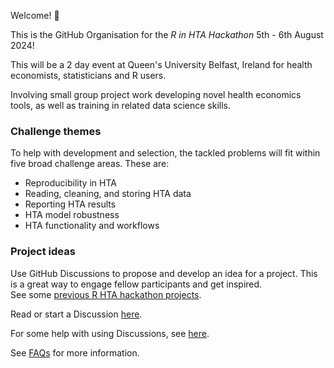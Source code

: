 Welcome! 👋

This is the GitHub Organisation for the *R in HTA Hackathon* 5th - 6th August 2024!

This will be a 2 day event at Queen's University Belfast, Ireland for health economists, statisticians and R users.

Involving small group project work developing novel health economics tools, as well as training in related data science skills.

### Challenge themes

To help with development and selection, the tackled problems will fit within five broad challenge areas. These are:

-   Reproducibility in HTA
-   Reading, cleaning, and storing HTA data
-   Reporting HTA results
-   HTA model robustness
-   HTA functionality and workflows

### Project ideas
Use GitHub Discussions to propose and develop an idea for a project. This is a great way to engage fellow participants and get inspired.   
See some [previous R HTA hackathon projects](https://github.com/orgs/HTAhackathon2024/discussions/4).

Read or start a Discussion [here](https://github.com/orgs/HTAhackathon2024/discussions).

For some help with using Discussions, see [here](https://github.com/HTAhackathon2024/hackathon-resources/blob/main/how-to-use-Discussions.md).


See [FAQs](https://n8thangreen.github.io/htahack2024/#:~:text=up%20and%20finish-,FAQ,-What%20is%20a) for more information.

